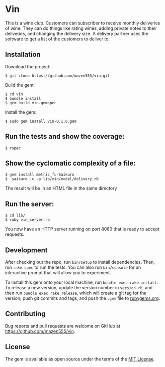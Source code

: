 # Vin

This is a wine club. Customers can subscriber to receive monthly deliveries of wine. They can do things like rating wines, adding private notes to their deliveries, and changing the delivery size. A delivery partner uses the software to get a list of the customers to deliver to.

## Installation

Download the project:

    $ git clone https://github.com/mazen555/vin.git

Build the gem:

    $ cd vin
    $ bundle install
    $ gem build vin.gemspec

Install the gem:

    $ sudo gem install vin-0.1.0.gem

## Run the tests and show the coverage:

    $ rspec
    
## Show the cyclomatic complexity of a file:

    $ gem install metric_fu-Saikuro
    $  saikuro -c -p lib/vin/model/delivery.rb

The result will be in an HTML file in the same directory

## Run the server:

    $ cd lib/
    $ ruby vin_server.rb

You now have an HTTP server running on port 8080 that is ready to accept requests.


## Development

After checking out the repo, run `bin/setup` to install dependencies. Then, run `rake spec` to run the tests. You can also run `bin/console` for an interactive prompt that will allow you to experiment.

To install this gem onto your local machine, run `bundle exec rake install`. To release a new version, update the version number in `version.rb`, and then run `bundle exec rake release`, which will create a git tag for the version, push git commits and tags, and push the `.gem` file to [rubygems.org](https://rubygems.org).

## Contributing

Bug reports and pull requests are welcome on GitHub at https://github.com/mazen555/vin.


## License

The gem is available as open source under the terms of the [MIT License](http://opensource.org/licenses/MIT).

